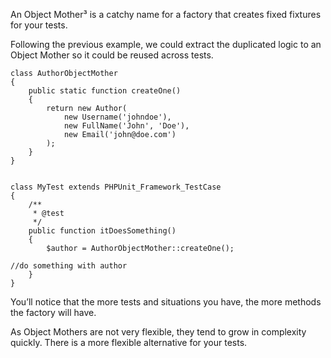 An Object Mother³ is a catchy name for a factory that creates fixed fixtures for your tests.

Following the previous example, we could extract the duplicated logic to an Object Mother so it could be reused across tests.





```
class AuthorObjectMother
{
    public static function createOne()
    {
        return new Author(
            new Username('johndoe'),
            new FullName('John', 'Doe'),
            new Email('john@doe.com')
        );
    }
}


class MyTest extends PHPUnit_Framework_TestCase
{
    /**
     * @test
     */
    public function itDoesSomething()
    {
        $author = AuthorObjectMother::createOne();

//do something with author
    }
}

```



You’ll notice that the more tests and situations you have, the more methods the factory will have.

As Object Mothers are not very flexible, they tend to grow in complexity quickly. There is a more flexible alternative for your tests.



